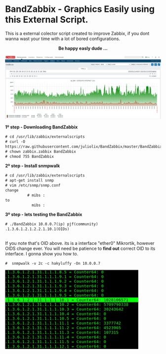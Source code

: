 # BandZabbix - Graphics Easily using this External Script.  

This is a external colector script created to improve Zabbix, if you dont wanna wast your time with a lot of bored configurations.

<div align="center"><b>Be happy easly dude ...</b></div>

![Screenshot](zabbix1.png)


<b> 1º step - Downloading BandZabbix </b>

<pre><code># cd /usr/lib/zabbix/externalscripts
# curl -O https://raw.githubusercontent.com/juliolix/BandZabbix/master/BandZabbix
# chown zabbix.zabbix BandZabbix
# chmod 755 BandZabbix
</code></pre>

<b> 2º step - Install snmpwalk </b>

<pre><code># cd /usr/lib/zabbix/externalscripts
# apt-get install snmp 
# vim /etc/snmp/snmp.conf 
change 
          # mibs : 
to 
            mibs :
</code></pre>

<b> 3º step - lets testing the BandZabbix  </b>

<pre><code># ./BandZabbix 10.0.0.7(ip) pjf(community) .1.3.6.1.2.1.2.2.1.10.1(OIDs)

</code></pre>

If you note that's OID above. its is a interface "ether0" Mikrortik, however OIDS change ever. You will need be patience to <b>find out</b> correct OID to its interface. I gonna show you how to.

<pre><code>#  snmpwalk -v 2c -c hakyluffy -On 10.0.0.7 
</pre></code>

![Screenshot](terminal1.png)



